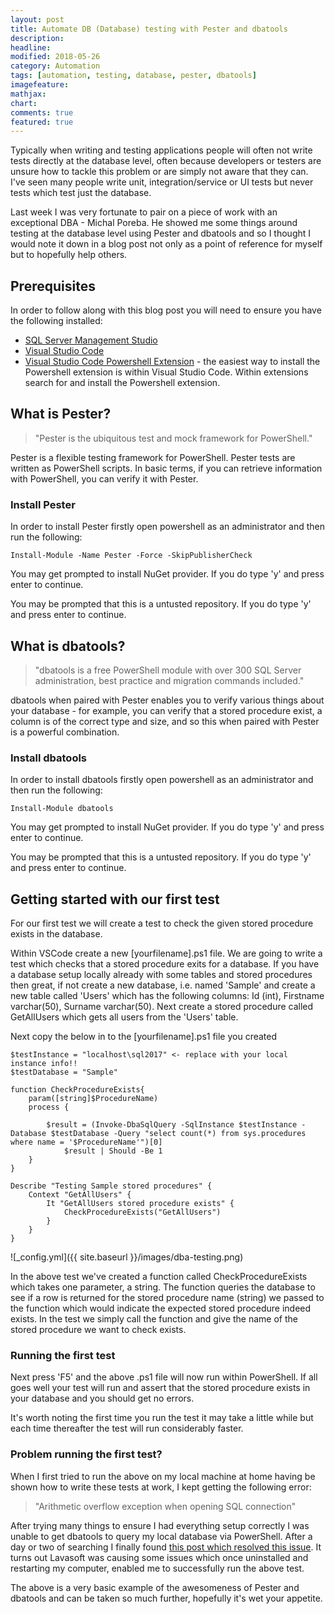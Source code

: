 ```yaml
---
layout: post
title: Automate DB (Database) testing with Pester and dbatools
description: 
headline: 
modified: 2018-05-26
category: Automation
tags: [automation, testing, database, pester, dbatools]
imagefeature: 
mathjax: 
chart: 
comments: true
featured: true
---
```


Typically when writing and testing applications people will often not write tests directly at the database level, often because developers or testers are unsure how to tackle this problem or are simply not aware that they can. I've seen many people write unit, integration/service or UI tests but never tests which test just the database.

Last week I was very fortunate to pair on a piece of work with an exceptional DBA - Michal Poreba. He showed me some things around testing at the database level using Pester and dbatools and so I thought I would note it down in a blog post not only as a point of reference for myself but to hopefully help others.

## Prerequisites

In order to follow along with this blog post you will need to ensure you have the following installed:

* [SQL Server Management Studio](https://docs.microsoft.com/en-us/sql/ssms/download-sql-server-management-studio-ssms?view=sql-server-2017)
* [Visual Studio Code](https://code.visualstudio.com/download)
* [Visual Studio Code Powershell Extension](https://marketplace.visualstudio.com/items?itemName=ms-vscode.PowerShell) - the easiest way to  install the Powershell extension is within Visual Studio Code. Within extensions search for and install the Powershell extension.

## What is Pester?

> "Pester is the ubiquitous test and mock framework for PowerShell."

Pester is a flexible testing framework for PowerShell. Pester tests are written as PowerShell scripts. In basic terms, if you can retrieve information with PowerShell, you can verify it with Pester. 

### Install Pester

In order to install Pester firstly open powershell as an administrator and then run the following: 
```
Install-Module -Name Pester -Force -SkipPublisherCheck
```

You may get prompted to install NuGet provider. If you do type 'y' and press enter to continue.

You may be prompted that this is a untusted repository. If you do type 'y' and press enter to continue.

## What is dbatools?

> "dbatools is a free PowerShell module with over 300 SQL Server administration, best practice and migration commands included."

dbatools when paired with Pester enables you to verify various things about your database - for example, you can verify that a stored procedure exist, a column is of the correct type and size, and so this when paired with Pester is a powerful combination.

### Install dbatools

In order to install dbatools firstly open powershell as an administrator and then run the following: 
```
Install-Module dbatools
```
You may get prompted to install NuGet provider. If you do type 'y' and press enter to continue.

You may be prompted that this is a untusted repository. If you do type 'y' and press enter to continue.

## Getting started with our first test

For our first test we will create a test to check the given stored procedure exists in the database.

Within VSCode create a new [yourfilename].ps1 file. We are going to write a test which checks that a stored procedure exits for a database. If you have a database setup locally already with some tables and stored procedures then great, if not create a new database, i.e. named 'Sample' and create a new table called 'Users' which has the following columns: Id (int), Firstname varchar(50), Surname varchar(50). Next create a stored procedure called GetAllUsers which gets all users from the 'Users' table.

Next copy the below in to the [yourfilename].ps1 file you created

```
$testInstance = "localhost\sql2017" <- replace with your local instance info!!
$testDatabase = "Sample"

function CheckProcedureExists{
    param([string]$ProcedureName) 
    process {
        
        $result = (Invoke-DbaSqlQuery -SqlInstance $testInstance -Database $testDatabase -Query "select count(*) from sys.procedures where name = '$ProcedureName'")[0]
            $result | Should -Be 1
    }
}

Describe "Testing Sample stored procedures" {
    Context "GetAllUsers" {
        It "GetAllUsers stored procedure exists" {
            CheckProcedureExists("GetAllUsers")
        }
    }
}
```

![_config.yml]({{ site.baseurl }}/images/dba-testing.png)

In the above test we've created a function called CheckProcedureExists which takes one parameter, a string. The function queries the database to see if a row is returned for the stored procedure name (string) we passed to the function which would indicate the expected stored procedure indeed exists. In the test we simply call the function and give the name of the stored procedure we want to check exists.

### Running the first test

Next press 'F5' and the above .ps1 file will now run within PowerShell. If all goes well your test will run and assert that the stored procedure exists in your database and you should get no errors. 

It's worth noting the first time you run the test it may take a little while but each time thereafter the test will run considerably faster.

### Problem running the first test?

When I first tried to run the above on my local machine at home having be shown how to write these tests at work, I kept getting the following error:

> "Arithmetic overflow exception when opening SQL connection"

After trying many things to ensure I had everything setup correctly I was unable to get dbatools to query my local database via PowerShell. After a day or two of searching I finally found [this post which resolved this issue](https://stackoverflow.com/questions/32609088/arithmetic-overflow-exception-when-opening-sql-connection/#answer-38451174). It turns out Lavasoft was causing some issues which once uninstalled and restarting my computer, enabled me to successfully run the above test.

The above is a very basic example of the awesomeness of Pester and dbatools and can be taken so much further, hopefully it's wet your appetite.
